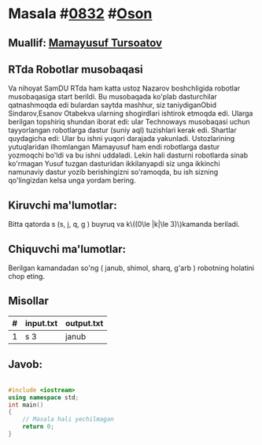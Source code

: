 
<h1>Masala #<a href="https://robocontest.uz/tasks/0832">0832</a> #<a href="https://robocontest.uz/tasks?category=1">Oson</a></h1>
<h2> Muallif: <a href="https://robocontest.uz/profile/tursoatov_mamayusuf">Mamayusuf Tursoatov</a></h2>
<h2>RTda Robotlar musobaqasi</h2>
<p>Va nihoyat SamDU RTda ham katta ustoz Nazarov boshchligida robotlar musobaqasiga start berildi. Bu musobaqada ko'plab dasturchilar qatnashmoqda edi bulardan saytda mashhur, siz taniydiganObid Sindarov,Esanov Otabekva ularning shogirdlari ishtirok etmoqda edi. Ularga berilgan topshiriq shundan iborat edi: ular Technoways musobaqasi uchun tayyorlangan robotlarga dastur (suniy aql) tuzishlari kerak edi. Shartlar quydagicha edi:
Ular bu ishni yuqori darajada yakunladi. Ustozlarining yutuqlaridan ilhomlangan Mamayusuf ham endi robotlarga dastur yozmoqchi bo'ldi va bu ishni uddaladi. Lekin hali dasturni robotlarda sinab ko'rmagan Yusuf tuzgan dasturidan ikkilanyapdi siz unga ikkinchi namunaviy dastur yozib berishingizni so'ramoqda, bu ish sizning qo'lingizdan kelsa unga yordam bering.</p>
<h2>Kiruvchi ma'lumotlar:</h2>
<p>Bitta qatorda s (s, j, q, g ) buyruq va k\((0\le |k|\le 3)\)kamanda beriladi.</p>
<h2>Chiquvchi ma'lumotlar:</h2>
<p>Berilgan kamandadan so'ng ( janub, shimol, sharq, g'arb ) robotning holatini chop eting.</p>
<h2>Misollar</h2>
<table>
    <thead>
        <tr>
            <th>#</th>
            <th>input.txt</th>
            <th>output.txt</th>
        </tr>
    </thead>
    <tbody>
            <tr>
                <td>1</td>
                <td>s 3</td>
                <td>janub</td>
            </tr>
    </tbody>
    </table>
    
<h2>Javob:</h2>

######
```cpp
#include <iostream>
using namespace std;
int main()
{
    // Masala hali yechilmagan
    return 0;
}
```
